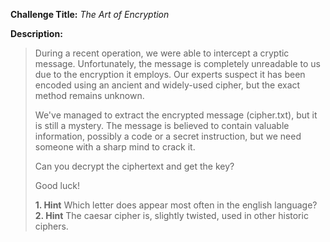 **Challenge Title:** *The Art of Encryption*

**Description:**

> During a recent operation, we were able to intercept a cryptic message. Unfortunately, the message is completely unreadable to us due to the encryption it employs. Our experts suspect it has been encoded using an ancient and widely-used cipher, but the exact method remains unknown.  
>  
> We've managed to extract the encrypted message (cipher.txt), but it is still a mystery. The message is believed to contain valuable information, possibly a code or a secret instruction, but we need someone with a sharp mind to crack it.  
> 
> Can you decrypt the ciphertext and get the key?
> 
> Good luck!
> 
>**1. Hint** Which letter does appear most often in the english language?
>**2. Hint** The caesar cipher is, slightly twisted, used in other historic ciphers.
